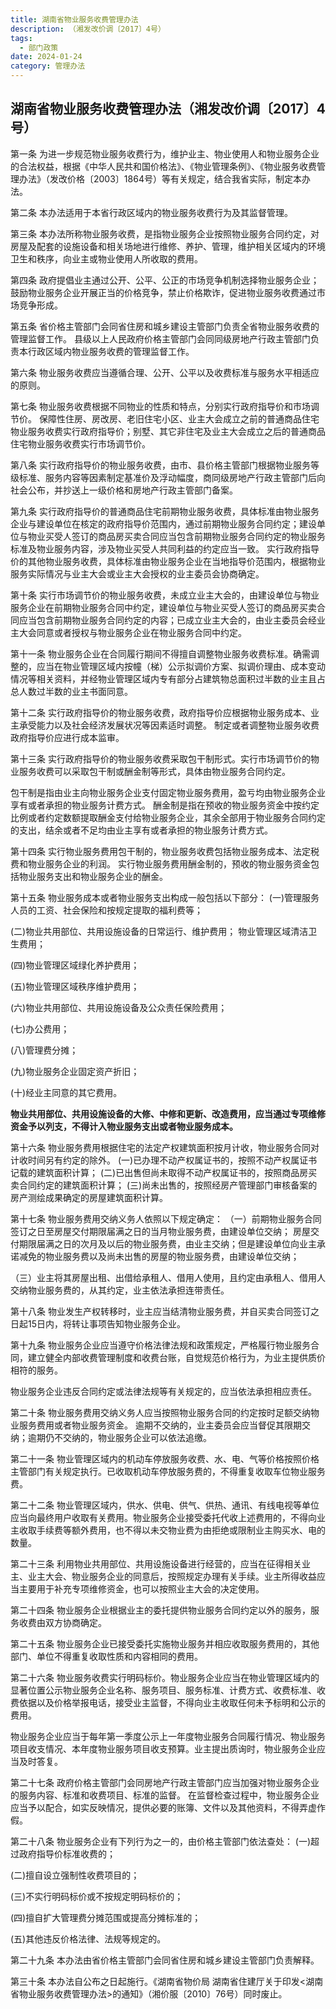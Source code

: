 ```yaml
---
title: 湖南省物业服务收费管理办法
description: （湘发改价调〔2017〕4号）
tags:
  - 部门政策
date: 2024-01-24
category: 管理办法
---
```


## 湖南省物业服务收费管理办法（湘发改价调〔2017〕4号）
第一条  为进一步规范物业服务收费行为，维护业主、物业使用人和物业服务企业的合法权益，根据《中华人民共和国价格法》、《物业管理条例》、《物业服务收费管理办法》（发改价格〔2003〕1864号）等有关规定，结合我省实际，制定本办法。

第二条  本办法适用于本省行政区域内的物业服务收费行为及其监督管理。

第三条  本办法所称物业服务收费，是指物业服务企业按照物业服务合同约定，对房屋及配套的设施设备和相关场地进行维修、养护、管理，维护相关区域内的环境卫生和秩序，向业主或物业使用人所收取的费用。

第四条  政府提倡业主通过公开、公平、公正的市场竞争机制选择物业服务企业；鼓励物业服务企业开展正当的价格竞争，禁止价格欺诈，促进物业服务收费通过市场竞争形成。

第五条  省价格主管部门会同省住房和城乡建设主管部门负责全省物业服务收费的管理监督工作。
县级以上人民政府价格主管部门会同同级房地产行政主管部门负责本行政区域内物业服务收费的管理监督工作。

第六条  物业服务收费应当遵循合理、公开、公平以及收费标准与服务水平相适应的原则。

第七条  物业服务收费根据不同物业的性质和特点，分别实行政府指导价和市场调节价。
保障性住房、房改房、老旧住宅小区、业主大会成立之前的普通商品住宅物业服务收费实行政府指导价；别墅、其它非住宅及业主大会成立之后的普通商品住宅物业服务收费实行市场调节价。

第八条  实行政府指导价的物业服务收费，由市、县价格主管部门根据物业服务等级标准、服务内容等因素制定基准价及浮动幅度，商同级房地产行政主管部门后向社会公布，并抄送上一级价格和房地产行政主管部门备案。

第九条  实行政府指导价的普通商品住宅前期物业服务收费，具体标准由物业服务企业与建设单位在核定的政府指导价范围内，通过前期物业服务合同约定；建设单位与物业买受人签订的商品房买卖合同应当包含前期物业服务合同约定的物业服务标准及物业服务内容，涉及物业买受人共同利益的约定应当一致。
实行政府指导价的其他物业服务收费，具体标准由物业服务企业在当地指导价范围内，根据物业服务实际情况与业主大会或业主大会授权的业主委员会协商确定。

第十条  实行市场调节价的物业服务收费，未成立业主大会的，由建设单位与物业服务企业在前期物业服务合同中约定，建设单位与物业买受人签订的商品房买卖合同应当包含前期物业服务合同约定的内容；已成立业主大会的，由业主委员会经业主大会同意或者授权与物业服务企业在物业服务合同中约定。

第十一条  物业服务企业在合同履行期间不得擅自调整物业服务收费标准。确需调整的，应当在物业管理区域内按幢（梯）公示拟调价方案、拟调价理由、成本变动情况等相关资料，并经物业管理区域内专有部分占建筑物总面积过半数的业主且占总人数过半数的业主书面同意。

第十二条  实行政府指导价的物业服务收费，政府指导价应根据物业服务成本、业主承受能力以及社会经济发展状况等因素适时调整。
制定或者调整物业服务收费政府指导价应进行成本监审。

第十三条  实行政府指导价的物业服务收费采取包干制形式。实行市场调节价的物业服务收费可以采取包干制或酬金制等形式，具体由物业服务合同约定。

包干制是指由业主向物业服务企业支付固定物业服务费用，盈亏均由物业服务企业享有或者承担的物业服务计费方式。
酬金制是指在预收的物业服务资金中按约定比例或者约定数额提取酬金支付给物业服务企业，其余全部用于物业服务合同约定的支出，结余或者不足均由业主享有或者承担的物业服务计费方式。

第十四条  实行物业服务费用包干制的，物业服务收费包括物业服务成本、法定税费和物业服务企业的利润。
实行物业服务费用酬金制的，预收的物业服务资金包括物业服务支出和物业服务企业的酬金。

第十五条  物业服务成本或者物业服务支出构成一般包括以下部分：
(一)管理服务人员的工资、社会保险和按规定提取的福利费等；

(二)物业共用部位、共用设施设备的日常运行、维护费用；
物业管理区域清洁卫生费用；

(四)物业管理区域绿化养护费用；

(五)物业管理区域秩序维护费用；

(六)物业共用部位、共用设施设备及公众责任保险费用；

(七)办公费用；

(八)管理费分摊；

(九)物业服务企业固定资产折旧；

(十)经业主同意的其它费用。

**物业共用部位、共用设施设备的大修、中修和更新、改造费用，应当通过专项维修资金予以列支，不得计入物业服务支出或者物业服务成本。**

第十六条  物业服务费用根据住宅的法定产权建筑面积按月计收，物业服务合同对计收时间另有约定的除外。
(一)已办理不动产权属证书的，按照不动产权属证书记载的建筑面积计算；
(二)已出售但尚未取得不动产权属证书的，按照商品房买卖合同约定的建筑面积计算；
(三)尚未出售的，按照经房产管理部门审核备案的房产测绘成果确定的房屋建筑面积计算。

第十七条  物业服务费用交纳义务人依照以下规定确定：
（一）前期物业服务合同签订之日至房屋交付期限届满之日的当月物业服务费，由建设单位交纳；
房屋交付期限届满之日的次月及以后的物业服务费，由业主交纳；但是建设单位向业主承诺减免的物业服务费以及尚未出售的房屋的物业服务费，由建设单位交纳；

（三）业主将其房屋出租、出借给承租人、借用人使用，且约定由承租人、借用人交纳物业服务费的，从其约定，业主依法承担连带责任。

第十八条  物业发生产权转移时，业主应当结清物业服务费，并自买卖合同签订之日起15日内，将转让事项告知物业服务企业。

第十九条  物业服务企业应当遵守价格法律法规和政策规定，严格履行物业服务合同，建立健全内部收费管理制度和收费台账，自觉规范价格行为，为业主提供质价相符的服务。

物业服务企业违反合同约定或法律法规等有关规定的，应当依法承担相应责任。

第二十条  物业服务费用交纳义务人应当按照物业服务合同的约定按时足额交纳物业服务费用或者物业服务资金。
逾期不交纳的，业主委员会应当督促其限期交纳；逾期仍不交纳的，物业服务企业可以依法追缴。

第二十一条  物业管理区域内的机动车停放服务收费、水、电、气等价格按照价格主管部门有关规定执行。已收取机动车停放服务费的，不得重复收取车位物业服务费。

第二十二条  物业管理区域内，供水、供电、供气、供热、通讯、有线电视等单位应当向最终用户收取有关费用。物业服务企业接受委托代收上述费用的，不得向业主收取手续费等额外费用，也不得以未交物业费为由拒绝或限制业主购买水、电的数量。

第二十三条  利用物业共用部位、共用设施设备进行经营的，应当在征得相关业主、业主大会、物业服务企业的同意后，按照规定办理有关手续。业主所得收益应当主要用于补充专项维修资金，也可以按照业主大会的决定使用。

第二十四条  物业服务企业根据业主的委托提供物业服务合同约定以外的服务，服务收费由双方协商确定。

第二十五条  物业服务企业已接受委托实施物业服务并相应收取服务费用的，其他部门、单位不得重复收取性质和内容相同的费用。

第二十六条  物业服务收费实行明码标价。物业服务企业应当在物业管理区域内的显著位置公示物业服务企业名称、服务项目、服务标准、计费方式、收费标准、收费依据以及价格举报电话，接受业主监督，不得向业主收取任何未予标明和公示的费用。

物业服务企业应当于每年第一季度公示上一年度物业服务合同履行情况、物业服务项目收支情况、本年度物业服务项目收支预算。业主提出质询时，物业服务企业应当及时答复。

第二十七条  政府价格主管部门会同房地产行政主管部门应当加强对物业服务企业的服务内容、标准和收费项目、标准的监督。
在监督检查过程中，物业服务企业应当予以配合，如实反映情况，提供必要的账簿、文件以及其他资料，不得弄虚作假。

第二十八条  物业服务企业有下列行为之一的，由价格主管部门依法查处：
(一)超过政府指导价标准收费的；

(二)擅自设立强制性收费项目的；

(三)不实行明码标价或不按规定明码标价的；

(四)擅自扩大管理费分摊范围或提高分摊标准的；

(五)其他违反价格法律、法规等规定的。

第二十九条  本办法由省价格主管部门会同省住房和城乡建设主管部门负责解释。

第三十条  本办法自公布之日起施行。《湖南省物价局 湖南省住建厅关于印发<湖南省物业服务收费管理办法>的通知》（湘价服〔2010〕76号）同时废止。

